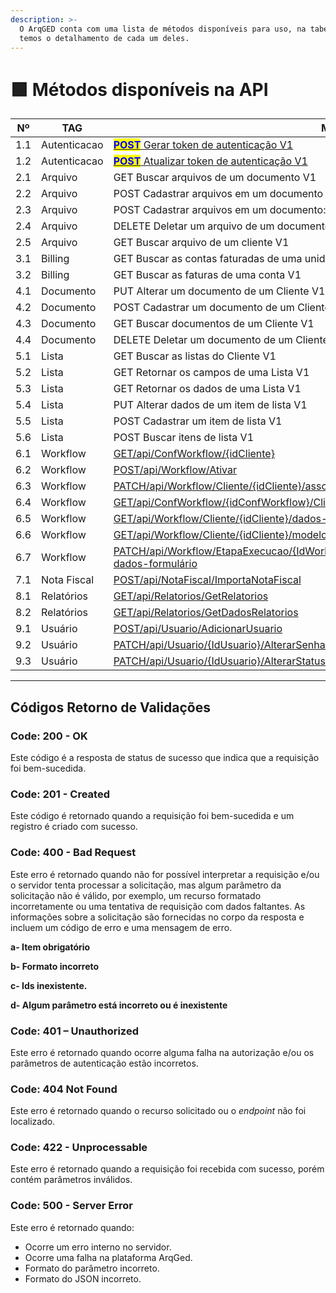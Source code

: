 ```yaml
---
description: >-
  O ArqGED conta com uma lista de métodos disponíveis para uso, na tabela abaixo
  temos o detalhamento de cada um deles.
---
```


# 🟩 Métodos disponíveis na API

<table><thead><tr><th width="101" align="center">Nº</th><th width="149">TAG       </th><th width="344">Método</th><th width="40" align="center">Versão</th><th align="center">Status</th></tr></thead><tbody><tr><td align="center">1.1</td><td>Autenticacao</td><td><a href="metodos-disponiveis-na-api/1.-autenticacao.md#id-1.1-post-api-autenticacao-login"><mark style="color:blue;"><strong>POST</strong></mark> Gerar token de autenticação V1</a></td><td align="center">1</td><td align="center">Disponível</td></tr><tr><td align="center">1.2</td><td>Autenticacao</td><td><a href="metodos-disponiveis-na-api/1.-autenticacao.md#id-1.2-post-api-autenticacao-refreshtoken"><mark style="color:blue;"><strong>POST</strong></mark> Atualizar token de autenticação V1</a></td><td align="center">1</td><td align="center">Disponível</td></tr><tr><td align="center">2.1</td><td>Arquivo</td><td>GET Buscar arquivos de um documento V1</td><td align="center">1</td><td align="center">Disponível</td></tr><tr><td align="center">2.2</td><td>Arquivo</td><td>POST Cadastrar arquivos em um documento V1</td><td align="center">1</td><td align="center">Disponível</td></tr><tr><td align="center">2.3</td><td>Arquivo</td><td>POST Cadastrar arquivos em um documento: com compartilhamento V1</td><td align="center">1</td><td align="center">Disponível</td></tr><tr><td align="center">2.4</td><td>Arquivo</td><td>DELETE Deletar um arquivo de um documento V1</td><td align="center">1</td><td align="center">Disponível</td></tr><tr><td align="center">2.5</td><td>Arquivo</td><td>GET Buscar arquivo de um cliente V1</td><td align="center">1</td><td align="center">Disponível</td></tr><tr><td align="center">3.1</td><td>Billing</td><td>GET Buscar as contas faturadas de uma unidade V1</td><td align="center">1</td><td align="center">Disponível</td></tr><tr><td align="center">3.2</td><td>Billing</td><td>GET Buscar as faturas de uma conta V1</td><td align="center">1</td><td align="center">Disponível</td></tr><tr><td align="center">4.1</td><td>Documento</td><td>PUT Alterar um documento de um Cliente V1</td><td align="center">1</td><td align="center">Disponível</td></tr><tr><td align="center">4.2</td><td>Documento</td><td>POST Cadastrar um documento de um Cliente V1</td><td align="center">1</td><td align="center">Disponível</td></tr><tr><td align="center">4.3</td><td>Documento</td><td>GET Buscar documentos de um Cliente V1</td><td align="center">1</td><td align="center">Disponível</td></tr><tr><td align="center">4.4</td><td>Documento</td><td>DELETE Deletar um documento de um Cliente V1</td><td align="center">1</td><td align="center">Disponível</td></tr><tr><td align="center">5.1</td><td>Lista</td><td>GET Buscar as listas do Cliente V1</td><td align="center">1</td><td align="center">Disponível</td></tr><tr><td align="center">5.2</td><td>Lista</td><td>GET Retornar os campos de uma Lista V1</td><td align="center">1</td><td align="center">Disponível</td></tr><tr><td align="center">5.3</td><td>Lista</td><td>GET Retornar os dados de uma Lista V1</td><td align="center">1</td><td align="center">Disponível</td></tr><tr><td align="center">5.4</td><td>Lista</td><td>PUT Alterar dados de um item de lista V1</td><td align="center">1</td><td align="center">Disponível</td></tr><tr><td align="center">5.5</td><td>Lista</td><td>POST Cadastrar um item de lista V1</td><td align="center">1</td><td align="center">Disponível</td></tr><tr><td align="center">5.6</td><td>Lista</td><td>POST Buscar itens de lista V1</td><td align="center">1</td><td align="center">Disponível</td></tr><tr><td align="center">6.1</td><td>Workflow</td><td><a href="metodos-disponiveis-na-api/6.-workflow.md#id-6.1.get-api-confworkflow-idcliente">GET/api/ConfWorkflow/{idCliente}</a></td><td align="center">1</td><td align="center">Disponível</td></tr><tr><td align="center">6.2</td><td>Workflow</td><td><a href="metodos-disponiveis-na-api/6.-workflow.md#id-6.2.post-api-workflow-ativar">POST/api/Workflow/Ativar</a></td><td align="center">1</td><td align="center">Disponível</td></tr><tr><td align="center">6.3</td><td>Workflow</td><td><a href="metodos-disponiveis-na-api/6.-workflow.md#id-6.3.patch-api-workflow-cliente-idcliente-associar-documentos">PATCH/api/Workflow/Cliente/{idCliente}/associar-documentos</a></td><td align="center">1</td><td align="center">Disponível</td></tr><tr><td align="center">6.4</td><td>Workflow</td><td><a href="metodos-disponiveis-na-api/6.-workflow.md#id-6.4.get-api-confworkflow-idconfworkflow-cliente-idcliente-fluxos-ativados">GET/api/ConfWorkflow/{idConfWorkflow}/Cliente/{idCliente}/fluxos-ativados</a></td><td align="center">1</td><td align="center">Disponível</td></tr><tr><td align="center">6.5</td><td>Workflow</td><td><a href="metodos-disponiveis-na-api/6.-workflow.md#id-6.5.get-api-workflow-cliente-idcliente-dados-fluxo">GET/api/Workflow/Cliente/{idCliente}/dados-fluxo</a></td><td align="center">1</td><td align="center">Disponível</td></tr><tr><td align="center">6.6</td><td>Workflow</td><td><a href="metodos-disponiveis-na-api/6.-workflow.md#id-6.6.get-api-workflow-cliente-idcliente-modelo-fluxo">GET/api/Workflow/Cliente/{idCliente}/modelo-fluxo</a></td><td align="center">1</td><td align="center">Disponível</td></tr><tr><td align="center">6.7</td><td>Workflow</td><td><a href="metodos-disponiveis-na-api/6.-workflow.md#id-6.7.patch-api-workflow-etapaexecucao-idworkflowetapaexecucao-cliente-idcliente-atualizar-dados-fo">PATCH/api/Workflow/EtapaExecucao/{IdWorkflowEtapaExecucao}/Cliente/{idCliente}/atualizar-dados-formulário</a></td><td align="center">1</td><td align="center">Disponível</td></tr><tr><td align="center">7.1</td><td>Nota Fiscal</td><td><a href="metodos-disponiveis-na-api/copy-of-page-1 (1).md#id-7.1.post-api-notafiscal-importanotafiscal">POST/api/NotaFiscal/ImportaNotaFiscal</a></td><td align="center">1</td><td align="center">Disponível</td></tr><tr><td align="center">8.1</td><td>Relatórios</td><td><a href="metodos-disponiveis-na-api/8.-relatorios.md#id-8.1.get-api-relatorios-getrelatorios">GET/api/Relatorios/GetRelatorios</a></td><td align="center">1</td><td align="center">Disponível</td></tr><tr><td align="center">8.2</td><td>Relatórios</td><td><a href="metodos-disponiveis-na-api/8.-relatorios.md#id-8.2.get-api-relatorios-getdadosrelatorios">GET/api/Relatorios/GetDadosRelatorios</a></td><td align="center">1</td><td align="center">Disponível</td></tr><tr><td align="center">9.1</td><td>Usuário</td><td><a href="metodos-disponiveis-na-api/9.-usuario.md#id-9.1.post-api-usuario-adicionarusuario">POST/api/Usuario/AdicionarUsuario</a></td><td align="center">1</td><td align="center">Disponível</td></tr><tr><td align="center">9.2</td><td>Usuário</td><td><a href="metodos-disponiveis-na-api/9.-usuario.md#id-9.2.patch-api-usuario-idusuario-alterarsenhausuario">PATCH/api/Usuario/{IdUsuario}/AlterarSenhaUsuario</a></td><td align="center">1</td><td align="center">Disponível</td></tr><tr><td align="center">9.3</td><td>Usuário</td><td><a href="metodos-disponiveis-na-api/9.-usuario.md#id-9.3.patch-api-usuario-idusuario-alterarstatususuario">PATCH/api/Usuario/{IdUsuario}/AlterarStatusUsuario</a></td><td align="center">1</td><td align="center">Disponível</td></tr></tbody></table>

***

## Códigos Retorno de Validações

### Code: 200 - OK <a href="#code-200-ok" id="code-200-ok"></a>

Este código é a resposta de status de sucesso que indica que a requisição foi bem-sucedida.

### Code: 201 - Created <a href="#code-201-created" id="code-201-created"></a>

Este código é retornado quando a requisição foi bem-sucedida e um registro é criado com sucesso.

### Code: 400 - Bad Request <a href="#code-400-bad-request" id="code-400-bad-request"></a>

Este erro é retornado quando não for possível interpretar a requisição e/ou o servidor tenta processar a solicitação, mas algum parâmetro da solicitação não é válido, por exemplo, um recurso formatado incorretamente ou uma tentativa de requisição com dados faltantes. As informações sobre a solicitação são fornecidas no corpo da resposta e incluem um código de erro e uma mensagem de erro.

**a- Item obrigatório**

**b- Formato incorreto**

**c- Ids inexistente.**

**d- Algum parâmetro está incorreto ou é inexistente**

### Code: 401 – Unauthorized <a href="#code-401-unauthorized" id="code-401-unauthorized"></a>

Este erro é retornado quando ocorre alguma falha na autorização e/ou os parâmetros de autenticação estão incorretos.

### Code: 404 Not Found <a href="#code-404-not-found" id="code-404-not-found"></a>

Este erro é retornado quando o recurso solicitado ou o _endpoint_ não foi localizado.

### Code: 422 - Unprocessable <a href="#code-422-unprocessable" id="code-422-unprocessable"></a>

Este erro é retornado quando a requisição foi recebida com sucesso, porém contém parâmetros inválidos.

### Code: 500 - Server Error <a href="#code-500-server-error" id="code-500-server-error"></a>

Este erro é retornado quando:

* Ocorre um erro interno no servidor.
* Ocorre uma falha na plataforma ArqGed.
* Formato do parâmetro incorreto.
* Formato do JSON incorreto.

